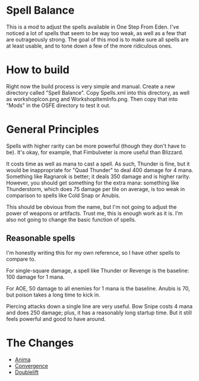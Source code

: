 # Spell Balance

This is a mod to adjust the spells available in One Step From Eden. I've noticed a lot of spells that seem to be way too weak, as well as a few that are outrageously strong. The goal of this mod is to make sure all spells are at least usable, and to tone down a few of the more ridiculous ones.

# How to build

Right now the build process is very simple and manual. Create a new directory called "Spell Balance". Copy Spells.xml into this directory, as well as workshopIcon.png and WorkshopItemInfo.png. Then copy that into "Mods" in the OSFE directory to test it out.

# General Principles

Spells with higher rarity can be more powerful (though they don't have to be). It's okay, for example, that Fimbulveter is more useful than Blizzard.

It costs time as well as mana to cast a spell. As such, Thunder is fine, but it would be inappropriate for "Quad Thunder" to deal 400 damage for 4 mana. Something like Ragnarok is better; it deals 350 damage and is higher rarity. However, you should get something for the extra mana: something like Thunderstorm, which does 75 damage per tile on average, is too weak in comparison to spells like Cold Snap or Anubis.

This should be obvious from the name, but I'm not going to adjust the power of weapons or artifacts. Trust me, this is enough work as it is. I'm also not going to change the basic function of spells.

## Reasonable spells

I'm honestly writing this for my own reference, so I have other spells to compare to.

For single-square damage, a spell like Thunder or Revenge is the baseline: 100 damage for 1 mana.

For AOE, 50 damage to all enemies for 1 mana is the baseline. Anubis is 70, but poison takes a long time to kick in.

Piercing attacks down a single line are very useful. Bow Snipe costs 4 mana and does 250 damage; plus, it has a reasonably long startup time. But it still feels powerful and good to have around.

# The Changes

* [Anima](docs/anima.md)
* [Convergence](docs/convergence.md)
* [Doublelift](docs/doublelift.md)
